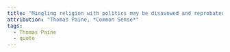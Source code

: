 ```yaml
---
title: "Mingling religion with politics may be disavowed and reprobated by every inhabitant of America."
attribution: "Thomas Paine, *Common Sense*"
tags:
  - Thomas Paine
  - quote
---
```

